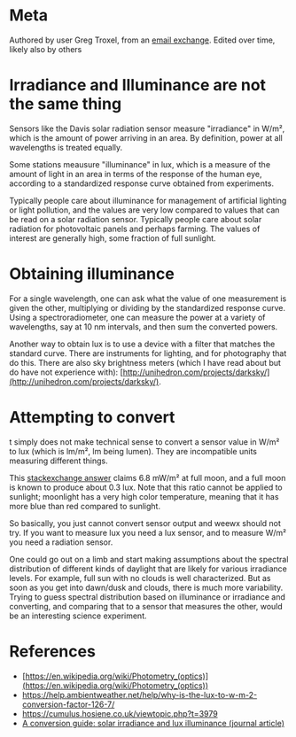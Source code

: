 # Meta

Authored by user Greg Troxel, from an [email exchange](https://groups.google.com/d/msg/weewx-user/vPkAixmKba8/-HJnGPxHGgAJ).  Edited over time, likely also by others

# Irradiance and Illuminance are not the same thing

Sensors like the Davis solar radiation sensor measure "irradiance" in W/m&sup2;, which is the amount of power arriving in an area.  By definition, power at all wavelengths is treated equally.

Some stations meausure "illuminance" in lux, which is a measure of the amount of light in an area in terms of the response of the human eye, according to a standardized response curve obtained from experiments.

Typically people care about illuminance for management of artificial
lighting or light pollution, and the values are very low compared to
values that can be read on a solar radiation sensor.  Typically people care about solar radiation for photovoltaic panels and perhaps farming.  The values of interest are generally high, some fraction of full sunlight.

# Obtaining illuminance

For a single wavelength, one can ask what the value of one measurement
is given the other, multiplying or dividing by the standardized response
curve.  Using a spectroradiometer, one can measure the power at a
variety of wavelengths, say at 10 nm intervals, and then sum the
converted powers.

Another way to obtain lux is to use a device with a filter that matches
the standard curve.   There are instruments for lighting, and for
photography that do this.   There are also sky brightness meters (which
I have read about but do have not experience with):
[http://unihedron.com/projects/darksky/](http://unihedron.com/projects/darksky/).

# Attempting to convert

t simply does not make technical sense to convert a sensor value in W/m&sup2;
to lux (which is lm/m&sup2;, lm being lumen).  They are incompatible
units measuring different things.

This [stackexchange answer](https://physics.stackexchange.com/questions/89181/how-is-the-earth-heated-by-a-full-moon#89197) claims 6.8 mW/m&sup2; at full moon, and a full
moon is known to produce about 0.3 lux.  Note that this ratio cannot be
applied to sunlight; moonlight has a very high color temperature,
meaning that it has more blue than red compared to sunlight.

So basically, you just cannot convert sensor output and weewx should not
try.  If you want to measure lux you need a lux sensor, and to measure
W/m&sup2; you need a radiation sensor.

One could go out on a limb and start making assumptions about the
spectral distribution of different kinds of daylight that are likely for
various irradiance levels.  For example, full sun with no clouds is well
characterized.  But as soon as you get into dawn/dusk and clouds, there
is much more variability.  Trying to guess spectral distribution based
on illuminance or irradiance and converting, and comparing that to a
sensor that measures the other, would be an interesting science
experiment.

# References

  - [https://en.wikipedia.org/wiki/Photometry_(optics)](https://en.wikipedia.org/wiki/Photometry_(optics))
  - https://help.ambientweather.net/help/why-is-the-lux-to-w-m-2-conversion-factor-126-7/
  - https://cumulus.hosiene.co.uk/viewtopic.php?t=3979
  - [A conversion guide: solar irradiance and lux illuminance (journal article)](https://www.extrica.com/article/21667/pdf)